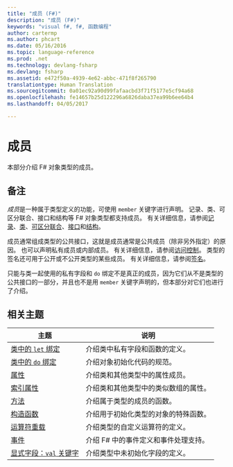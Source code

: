 ```yaml
---
title: "成员 (F#)"
description: "成员 (F#)"
keywords: "visual f#, f#, 函数编程"
author: cartermp
ms.author: phcart
ms.date: 05/16/2016
ms.topic: language-reference
ms.prod: .net
ms.technology: devlang-fsharp
ms.devlang: fsharp
ms.assetid: e472f50a-4939-4e62-abbc-471f8f265790
translationtype: Human Translation
ms.sourcegitcommit: 0a01ec92a90d99fafaacbd3f71f5177e5cf94a68
ms.openlocfilehash: fe14657b25d122296a6826daba37ea99b6ee64b4
ms.lasthandoff: 04/05/2017

---
```


# <a name="members"></a>成员

本部分介绍 F# 对象类型的成员。


## <a name="remarks"></a>备注
*成员*是一种属于类型定义的功能，可使用 `member` 关键字进行声明。 记录、类、可区分联合、接口和结构等 F# 对象类型都支持成员。 有关详细信息，请参阅[记录](../records.md)、[类](../classes.md)、[可区分联合](../discriminated-Unions.md)、[接口](../interfaces.md)和[结构](../structures.md)。

成员通常组成类型的公共接口，这就是成员通常是公共成员（除非另外指定）的原因。 也可以声明私有成员或内部成员。 有关详细信息，请参阅[访问控制](../access-Control.md)。 类型的签名还可用于公开或不公开类型的某些成员。 有关详细信息，请参阅[签名](../signatures.md)。

只能与类一起使用的私有字段和 `do` 绑定不是真正的成员，因为它们从不是类型的公共接口的一部分，并且也不是用 `member` 关键字声明的，但本部分对它们也进行了介绍。


## <a name="related-topics"></a>相关主题


|主题|说明|
|-----|-----------|
|[类中的 `let` 绑定](let-bindings-in-classes.md)|介绍类中私有字段和函数的定义。|
|[类中的 `do` 绑定](do-bindings-in-classes.md)|介绍对象初始化代码的规范。|
|[属性](properties.md)|介绍类和其他类型中的属性成员。|
|[索引属性](indexed-properties.md)|介绍类和其他类型中的类似数组的属性。|
|[方法](methods.md)|介绍属于类型的成员的函数。|
|[构造函数](constructors.md)|介绍用于初始化类型的对象的特殊函数。|
|[运算符重载](../operator-overloading.md)|介绍类型的自定义运算符的定义。|
|[事件](events.md)|介绍 F# 中的事件定义和事件处理支持。|
|[显式字段：`val` 关键字](explicit-fields-the-val-keyword.md)|介绍类型中未初始化字段的定义。|

